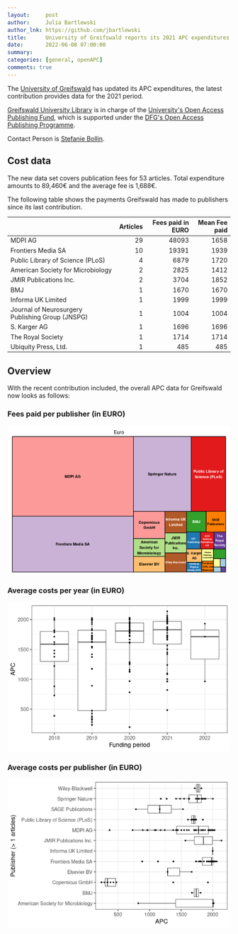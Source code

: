 ```yaml
---
layout:     post
author:     Julia Bartlewski
author_lnk: https://github.com/jbartlewski
title:      University of Greifswald reports its 2021 APC expenditures
date:       2022-06-08 07:00:00
summary:    
categories: [general, openAPC]
comments: true
---
```





The [University of Greifswald](https://www.uni-greifswald.de/en/) has updated its APC expenditures, the latest contribution provides data for the 2021 period.

[Greifswald University Library](https://ub.uni-greifswald.de/en/library/) is in charge of the [University's Open Access Publishing Fund](https://ub.uni-greifswald.de/en/service/for-academics/open-access/finanzierung-von-publikationen/publication-fund/), which is supported under the [DFG's Open Access Publishing Programme](https://www.dfg.de/en/research_funding/programmes/infrastructure/lis/open_access/infrastructure_funding/index.html#4).

Contact Person is [Stefanie Bollin](mailto:ub_openaccess@uni-greifswald.de).

## Cost data



The new data set covers publication fees for 53 articles. Total expenditure amounts to 89,460€ and the average fee is 1,688€.

The following table shows the payments Greifswald has made to publishers since its last contribution.


|                                                 | Articles| Fees paid in EURO| Mean Fee paid|
|:------------------------------------------------|--------:|-----------------:|-------------:|
|MDPI AG                                          |       29|             48093|          1658|
|Frontiers Media SA                               |       10|             19391|          1939|
|Public Library of Science (PLoS)                 |        4|              6879|          1720|
|American Society for Microbiology                |        2|              2825|          1412|
|JMIR Publications Inc.                           |        2|              3704|          1852|
|BMJ                                              |        1|              1670|          1670|
|Informa UK Limited                               |        1|              1999|          1999|
|Journal of Neurosurgery Publishing Group (JNSPG) |        1|              1004|          1004|
|S. Karger AG                                     |        1|              1696|          1696|
|The Royal Society                                |        1|              1714|          1714|
|Ubiquity Press, Ltd.                             |        1|               485|           485|

## Overview

With the recent contribution included, the overall APC data for Greifswald now looks as follows:

### Fees paid per publisher (in EURO)

![plot of chunk tree_greifswald_2022_06_08_full](/figure/tree_greifswald_2022_06_08_full-1.png)

###  Average costs per year (in EURO)

![plot of chunk box_greifswald_2022_06_08_year_full](/figure/box_greifswald_2022_06_08_year_full-1.png)

###  Average costs per publisher (in EURO)

![plot of chunk box_greifswald_2022_06_08_publisher_full](/figure/box_greifswald_2022_06_08_publisher_full-1.png)
